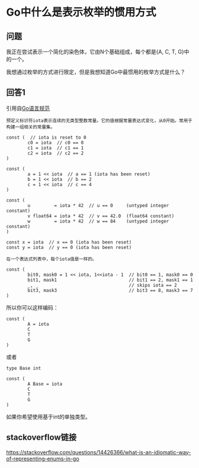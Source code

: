 # Go中什么是表示枚举的惯用方式

## 问题
我正在尝试表示一个简化的染色体，它由N个基础组成，每个都是{A, C, T, G}中的一个。

我想通过枚举的方式进行限定，但是我想知道Go中最惯用的枚举方式是什么？

## 回答1
引用自[Go语言规范](https://golang.org/ref/spec#Iota)
    
    预定义标识符iota表示连续的无类型整数常量。它的值根据常量表达式变化，从0开始。常用于构建一组相关的常量集。
```
const (  // iota is reset to 0
        c0 = iota  // c0 == 0
        c1 = iota  // c1 == 1
        c2 = iota  // c2 == 2
)

const (
        a = 1 << iota  // a == 1 (iota has been reset)
        b = 1 << iota  // b == 2
        c = 1 << iota  // c == 4
)

const (
        u         = iota * 42  // u == 0     (untyped integer constant)
        v float64 = iota * 42  // v == 42.0  (float64 constant)
        w         = iota * 42  // w == 84    (untyped integer constant)
)

const x = iota  // x == 0 (iota has been reset)
const y = iota  // y == 0 (iota has been reset)
```
    在一个表达式列表中，每个iota值是一样的。
``` 
const (
        bit0, mask0 = 1 << iota, 1<<iota - 1  // bit0 == 1, mask0 == 0
        bit1, mask1                           // bit1 == 2, mask1 == 1
        _, _                                  // skips iota == 2
        bit3, mask3                           // bit3 == 8, mask3 == 7
)
```
所以你可以这样编码：
``` 
const (
        A = iota
        C
        T
        G
)
```
或者
``` 
type Base int

const (
        A Base = iota
        C
        T
        G
)
```
如果你希望使用基于int的单独类型。
## stackoverflow链接
https://stackoverflow.com/questions/14426366/what-is-an-idiomatic-way-of-representing-enums-in-go